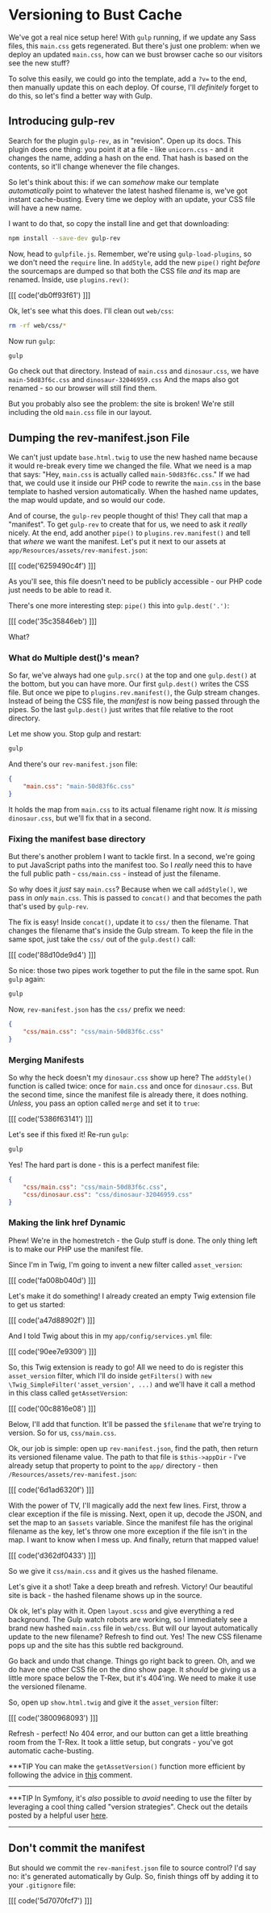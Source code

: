 # Versioning to Bust Cache

We've got a real nice setup here! With `gulp` running, if we update any Sass
files, this `main.css` gets regenerated. But there's just one problem: when
we deploy an updated `main.css`, how can we bust browser cache so our visitors
see the new stuff?

To solve this easily, we could go into the template, add a `?v=` to the end,
then manually update this on each deploy. Of course, I'll *definitely*
forget to do this, so let's find a better way with Gulp.

## Introducing gulp-rev

Search for the plugin `gulp-rev`, as in "revision". Open up its docs. This
plugin does one thing: you point it at a file - like `unicorn.css` - and
it changes the name, adding a hash on the end. That hash is based on the
contents, so it'll change whenever the file changes. 

So let's think about this: if we can *somehow* make our template *automatically*
point to whatever the latest hashed filename is, we've got instant cache-busting.
Every time we deploy with an update, your CSS file will have a new name.

I want to do that, so copy the install line and get that downloading:

```bash
npm install --save-dev gulp-rev
```

Now, head to `gulpfile.js`. Remember, we're using `gulp-load-plugins`, so
we don't need the `require` line. In `addStyle`, add the new `pipe()` right
*before* the sourcemaps are dumped so that both the CSS file *and* its map
are renamed. Inside, use `plugins.rev()`:

[[[ code('db0ff93f61') ]]]

Ok, let's see what this does. I'll clean out `web/css`:

```bash
rm -rf web/css/*
```

Now run `gulp`:

```bash
gulp
```

Go check out that directory. Instead of `main.css` and `dinosaur.css`, we
have `main-50d83f6c.css` and `dinosaur-32046959.css` And the maps also got
renamed - so our browser will still find them.

But you probably also see the problem: the site is broken! We're still including
the old `main.css` file in our layout.

## Dumping the rev-manifest.json File

We can't just update `base.html.twig` to use the new hashed name because
it would re-break every time we changed the file. What we need is a map that
says: "Hey, `main.css` is actually called `main-50d83f6c.css`." If we had
that, we could use it inside our PHP code to rewrite the `main.css` in the
base template to hashed version automatically. When the hashed name updates,
the map would update, and so would our code.

And of course, the `gulp-rev` people thought of this! They call that map
a "manifest". To get `gulp-rev` to create that for us, we need to ask it
*really* nicely. At the end, add another `pipe()` to `plugins.rev.manifest()`
and tell that *where* we want the manifest. Let's put it next to our assets
at `app/Resources/assets/rev-manifest.json`:

[[[ code('6259490c4f') ]]]

As you'll see, this file doesn't need to be publicly accessible - our PHP
code just needs to be able to read it.

There's one more interesting step: `pipe()` this into `gulp.dest('.')`:

[[[ code('35c35846eb') ]]]

What?

### What do Multiple dest()'s mean?

So far, we've always had one `gulp.src()` at the top and one `gulp.dest()`
at the bottom, but you can have more. Our first `gulp.dest()` writes the
CSS file. But once we pipe to `plugins.rev.manifest()`, the Gulp stream changes.
Instead of being the CSS file, the *manifest* is now being passed through the
pipes. So the last `gulp.dest()` just writes that file relative to the root
directory.

Let me show you. Stop gulp and restart:

```bash
gulp
```

And there's our `rev-manifest.json` file:

```json
{
    "main.css": "main-50d83f6c.css"
}
```

It holds the map from `main.css` to its actual filename right now. It *is*
missing `dinosaur.css`, but we'll fix that in a second.

### Fixing the manifest base directory

But there's another problem I want to tackle first. In a second, we're going
to put JavaScript paths into the manifest too. So I *really* need this to
have the full public path - `css/main.css` - instead of just the filename.

So why does it *just* say `main.css`? Because when we call `addStyle()`,
we pass in *only* `main.css`. This is passed to `concat()` and that becomes
the path that's used by `gulp-rev`.

The fix is easy! Inside `concat()`, update it to `css/` then the filename.
That changes the filename that's inside the Gulp stream. To keep the file
in the same spot, just take the `css/` out of the `gulp.dest()` call:

[[[ code('88d10de9d4') ]]]

So nice: those two pipes work together to put the file in the same spot.
Run `gulp` again:

```bash
gulp
```

Now, `rev-manifest.json` has the `css/` prefix we need:

```json
{
    "css/main.css": "css/main-50d83f6c.css"
}
```

### Merging Manifests

So why the heck doesn't my `dinosaur.css` show up here? The `addStyle()`
function is called twice: once for `main.css` and once for `dinosaur.css`.
But the second time, since the manifest file is already there, it does nothing.
*Unless*, you pass an option called `merge` and set it to `true`:

[[[ code('5386f63141') ]]]

Let's see if this fixed it! Re-run `gulp`:

```bash
gulp
```

Yes! The hard part is done - this is a perfect manifest file:

```json
{
    "css/main.css": "css/main-50d83f6c.css",
    "css/dinosaur.css": "css/dinosaur-32046959.css"
}
```

### Making the link href Dynamic

Phew! We're in the homestretch - the Gulp stuff is done. The only thing left
is to make our PHP use the manifest file.

Since I'm in Twig, I'm going to invent a new filter called `asset_version`:

[[[ code('fa008b040d') ]]]

Let's make it do something! I already created an empty Twig extension
file to get us started:

[[[ code('a47d88902f') ]]]

And I told Twig about this in my `app/config/services.yml` file:

[[[ code('90ee7e9309') ]]]

So, this Twig extension is ready to go! All we need to do is register this
`asset_version` filter, which I'll do inside `getFilters()` with
`new \Twig_SimpleFilter('asset_version', ...)` and we'll have it call a method
in this class called `getAssetVersion`:

[[[ code('00c8816e08') ]]]

Below, I'll add that function. It'll be passed the `$filename` that we're
trying to version. So for us, `css/main.css`.

Ok, our job is simple: open up `rev-manifest.json`, find the path, then return
its versioned filename value. The path to that file is `$this->appDir` - I've
already setup that property to point to the `app/` directory - then
`/Resources/assets/rev-manifest.json`:

[[[ code('6d1ad6320f') ]]]

With the power of TV, I'll magically add the next few lines. First, throw
a clear exception if the file is missing. Next, open it up, decode the
JSON, and set the map to an `$assets` variable. Since the manifest file has
the original filename as the key, let's throw one more exception if the file
isn't in the map. I want to know when I mess up. And finally, return that
mapped value!

[[[ code('d362df0433') ]]]

So we give it `css/main.css` and it gives us the hashed filename.

Let's give it a shot! Take a deep breath and refresh. Victory! Our beautiful
site is back - the hashed filename shows up in the source.

Ok ok, let's play with it. Open `layout.scss` and give everything a red background.
The Gulp watch robots are working, so I immediately see
a brand new hashed `main.css` file in `web/css`. But will our layout automatically
update to the new filename? Refresh to find out. Yes! The new CSS filename
pops up and the site has this subtle red background. 

Go back and undo that change. Things go right back to green. Oh, and we do
have one other CSS file on the dino show page. It *should* be giving us a
little more space below the T-Rex, but it's 404'ing. We need to make it
use the versioned filename.

So, open up `show.html.twig` and give it the `asset_version` filter:

[[[ code('3800968093') ]]]

Refresh - perfect! No 404 error, and our button can get a little breathing
room from the T-Rex. It took a little setup, but congrats - you've got automatic
cache-busting.

***TIP
You can make the `getAssetVersion()` function more efficient by following the advice in 
[this][1] comment.
***

***TIP
In Symfony, it's *also* possible to *avoid* needing to use the filter by
leveraging a cool thing called "version strategies". Check out the details
posted by a helpful user [here][2].
***

## Don't commit the manifest

But should we commit the `rev-manifest.json` file to source control? I'd
say no: it's generated automatically by Gulp. So, finish things off by adding
it to your `.gitignore` file:

[[[ code('5d7070fcf7') ]]]


[1]: https://knpuniversity.com/screencast/gulp/version-cache-busting#comment-2884388919
[2]: https://knpuniversity.com/screencast/gulp/version-cache-busting#comment-2886834003
